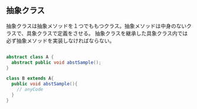 ## 抽象クラス

抽象クラスは抽象メソッドを１つでももつクラス。抽象メソッドは中身のないクラスで、具象クラスで定義をさせる。
抽象クラスを継承した具象クラス内では必ず抽象メソッドを実装しなければならない。

```Java

abstract class A {
  abstract public void abstSample();
}

class B extends A{
  public void abstSample(){
    // anyCode
  }
}

```

